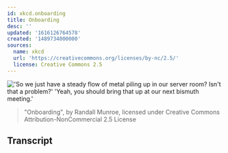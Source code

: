 ```yaml
---
id: xkcd.onboarding
title: Onboarding
desc: ''
updated: '1616126764578'
created: '1489734000000'
sources:
  name: xkcd
  url: 'https://creativecommons.org/licenses/by-nc/2.5/'
  license: Creative Commons 2.5
---
```

!['So we just have a steady flow of metal piling up in our server room? Isn't that a problem?' 'Yeah, you should bring that up at our next bismuth meeting.'](https://imgs.xkcd.com/comics/onboarding.png)
> "Onboarding", by Randall Munroe, licensed under Creative Commons Attribution-NonCommercial 2.5 License

## Transcript
